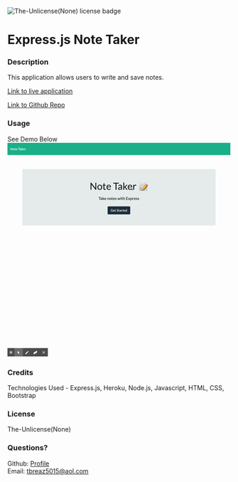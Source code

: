  ![The-Unlicense(None) license badge](https://img.shields.io/static/v1?label=license&message=The-Unlicense(None)&color=blue)

  # Express.js Note Taker

  ### Description
  This application allows users to write and save notes.

  [Link to live application](https://safe-gorge-23279.herokuapp.com/)

  [Link to Github Repo](https://github.com/tbreazier/note-taker)

  ### Usage
  See Demo Below
  ![demo of site](https://github.com/tbreazier/note-taker/blob/master/assets/Note%20Taker.gif)

  ### Credits
  Technologies Used - Express.js, Heroku, Node.js, Javascript, HTML, CSS, Bootstrap

  ### License
  The-Unlicense(None)

  ### Questions?
  Github: [Profile](https://github.com/tbreazier)  
  Email: tbreaz5015@aol.com
